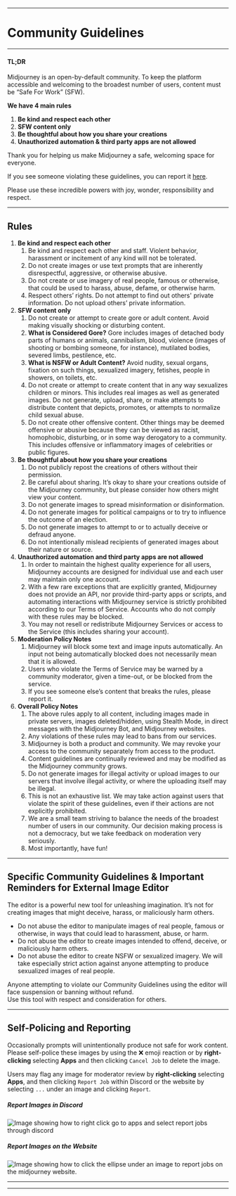 * * *

Community Guidelines
====================

* * *

#### TL;DR

Midjourney is an open-by-default community. To keep the platform accessible and welcoming to the broadest number of users, content must be “Safe For Work” (SFW).

**We have 4 main rules**

1. **Be kind and respect each other**
2. **SFW content only**
3. **Be thoughtful about how you share your creations**
4. **Unauthorized automation & third party apps are not allowed**

Thank you for helping us make Midjourney a safe, welcoming space for everyone.

If you see someone violating these guidelines, you can report it [here](https://www.midjourney.com/help).

Please use these incredible powers with joy, wonder, responsibility and respect.

* * *

Rules
-----

1. **Be kind and respect each other**
    1. Be kind and respect each other and staff. Violent behavior, harassment or incitement of any kind will not be tolerated.
    2. Do not create images or use text prompts that are inherently disrespectful, aggressive, or otherwise abusive.
    3. Do not create or use imagery of real people, famous or otherwise, that could be used to harass, abuse, defame, or otherwise harm.
    4. Respect others’ rights. Do not attempt to find out others' private information. Do not upload others’ private information.
2. **SFW content only**
    1. Do not create or attempt to create gore or adult content. Avoid making visually shocking or disturbing content.
    2. **What is Considered Gore?** Gore includes images of detached body parts of humans or animals, cannibalism, blood, violence (images of shooting or bombing someone, for instance), mutilated bodies, severed limbs, pestilence, etc.
    3. **What is NSFW or Adult Content?** Avoid nudity, sexual organs, fixation on such things, sexualized imagery, fetishes, people in showers, on toilets, etc.
    4. Do not create or attempt to create content that in any way sexualizes children or minors. This includes real images as well as generated images. Do not generate, upload, share, or make attempts to distribute content that depicts, promotes, or attempts to normalize child sexual abuse.
    5. Do not create other offensive content. Other things may be deemed offensive or abusive because they can be viewed as racist, homophobic, disturbing, or in some way derogatory to a community. This includes offensive or inflammatory images of celebrities or public figures.
3. **Be thoughtful about how you share your creations**
    1. Do not publicly repost the creations of others without their permission.
    2. Be careful about sharing. It’s okay to share your creations outside of the Midjourney community, but please consider how others might view your content.
    3. Do not generate images to spread misinformation or disinformation.
    4. Do not generate images for political campaigns or to try to influence the outcome of an election.
    5. Do not generate images to attempt to or to actually deceive or defraud anyone.
    6. Do not intentionally mislead recipients of generated images about their nature or source.
4. **Unauthorized automation and third party apps are not allowed**
    1. In order to maintain the highest quality experience for all users, Midjourney accounts are designed for individual use and each user may maintain only one account.
    2. With a few rare exceptions that are explicitly granted, Midjourney does not provide an API, nor provide third-party apps or scripts, and automating interactions with Midjourney service is strictly prohibited according to our Terms of Service. Accounts who do not comply with these rules may be blocked.
    3. You may not resell or redistribute Midjourney Services or access to the Service (this includes sharing your account).
5. **Moderation Policy Notes**
    1. Midjourney will block some text and image inputs automatically. An input not being automatically blocked does not necessarily mean that it is allowed.
    2. Users who violate the Terms of Service may be warned by a community moderator, given a time-out, or be blocked from the service.
    3. If you see someone else’s content that breaks the rules, please report it.
6. **Overall Policy Notes**
    1. The above rules apply to all content, including images made in private servers, images deleted/hidden, using Stealth Mode, in direct messages with the Midjourney Bot, and Midjourney websites.
    2. Any violations of these rules may lead to bans from our services.
    3. Midjourney is both a product and community. We may revoke your access to the community separately from access to the product.
    4. Content guidelines are continually reviewed and may be modified as the Midjourney community grows.
    5. Do not generate images for illegal activity or upload images to our servers that involve illegal activity, or where the uploading itself may be illegal.
    6. This is not an exhaustive list. We may take action against users that violate the spirit of these guidelines, even if their actions are not explicitly prohibited.
    7. We are a small team striving to balance the needs of the broadest number of users in our community. Our decision making process is not a democracy, but we take feedback on moderation very seriously.
    8. Most importantly, have fun!

* * *

Specific Community Guidelines & Important Reminders for External Image Editor
-----------------------------------------------------------------------------

The editor is a powerful new tool for unleashing imagination. It’s not for creating images that might deceive, harass, or maliciously harm others.

* Do not abuse the editor to manipulate images of real people, famous or otherwise, in ways that could lead to harassment, abuse, or harm.
* Do not abuse the editor to create images intended to offend, deceive, or maliciously harm others.
* Do not abuse the editor to create NSFW or sexualized imagery. We will take especially strict action against anyone attempting to produce sexualized images of real people.

Anyone attempting to violate our Community Guidelines using the editor will face suspension or banning without refund.  
Use this tool with respect and consideration for others.

* * *

Self-Policing and Reporting
---------------------------

Occasionally prompts will unintentionally produce not safe for work content. Please self-police these images by using the ❌ emoji reaction or by **right-clicking** selecting **Apps** and then clicking `Cancel Job` to delete the image.

Users may flag any image for moderator review by **right-clicking** selecting **Apps**, and then clicking `Report Job` within Discord or the website by selecting `...` under an image and clicking `Report`.

##### Report Images in Discord

![Image showing how to right click go to apps and select report jobs through discord](//cdn.document360.io/3040c2b6-fead-4744-a3a9-d56d621c6c7e/Images/Documentation/MJ_Report_App.png)

##### Report Images on the Website

![Image showing how to click the ellipse under an image to report jobs on the midjourney website.](//cdn.document360.io/3040c2b6-fead-4744-a3a9-d56d621c6c7e/Images/Documentation/MJ_Report_web.png)

  

* * *

* * *